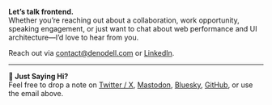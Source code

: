 **Let’s talk frontend.**  
Whether you’re reaching out about a collaboration, work opportunity, speaking engagement, or just want to chat about web performance and UI architecture—I’d love to hear from you.

Reach out via [contact@denodell.com](mailto:contact@denodell.com) or 
[LinkedIn](https://linkedin.com/in/denodell).

***

**👋 Just Saying Hi?**  
Feel free to drop a note on [Twitter / X](https://twitter.com/denodell), [Mastodon](https://mastodon.social/@denodell), [Bluesky](https://bsky.app/profile/denodell.bsky.social), [GitHub](https://github.com/denodell), or use the email above.